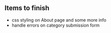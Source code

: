 ## Items to finish
  - css styling on About page and some more info
  - handle errors on category submission form
